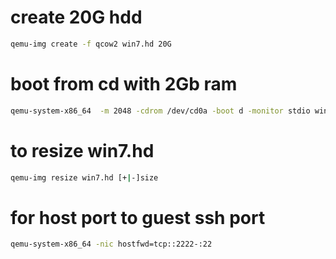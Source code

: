 # create 20G hdd
```bash
qemu-img create -f qcow2 win7.hd 20G
```
# boot from cd with 2Gb ram
```bash
qemu-system-x86_64  -m 2048 -cdrom /dev/cd0a -boot d -monitor stdio win7.hd
```
# to resize win7.hd
```bash
qemu-img resize win7.hd [+|-]size
```
# for host port to guest ssh port

```bash
qemu-system-x86_64 -nic hostfwd=tcp::2222-:22
```

